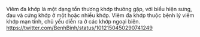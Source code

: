 Viêm đa khớp là một dạng tổn thương khớp thường gặp, với biểu hiện sưng, đau và cứng khớp ở một hoặc nhiều khớp. Viêm đa khớp thuộc bệnh lý viêm khớp mạn tính, chủ yếu diễn ra ở các khớp ngoại biên. 
https://twitter.com/BenhBinh/status/1012150450290741249
